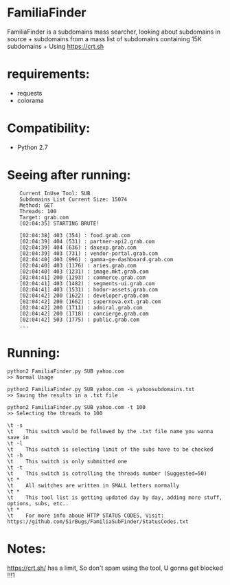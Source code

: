 # FamiliaFinder
FamiliaFinder is a subdomains mass searcher, looking about subdomains in source + subdomains from a mass list of subdomains containing 15K subdomains + Using https://crt.sh

# requirements:
- requests
- colorama

# Compatibility:
- Python 2.7

# Seeing after running:
```
	Current InUse Tool: SUB
	Subdomains List Current Size: 15074
	Method: GET
	Threads: 100
	Target: grab.com
	[02:04:35] STARTING BRUTE!

	[02:04:38] 403 (354) : food.grab.com
	[02:04:39] 404 (531) : partner-api2.grab.com
	[02:04:39] 404 (636) : daxexp.grab.com
	[02:04:39] 403 (731) : vendor-portal.grab.com
	[02:04:40] 403 (996) : gamma-ge-dashboard.grab.com
	[02:04:40] 403 (1176) : aries.grab.com
	[02:04:40] 403 (1231) : image.mkt.grab.com
	[02:04:41] 200 (1293) : commerce.grab.com
	[02:04:41] 403 (1482) : segments-ui.grab.com
	[02:04:41] 403 (1531) : hodor-assets.grab.com
	[02:04:42] 200 (1622) : developer.grab.com
	[02:04:42] 200 (1662) : supernova.ext.grab.com
	[02:04:42] 200 (1711) : admiral.grab.com
	[02:04:42] 200 (1718) : concierge.grab.com
	[02:04:42] 503 (1775) : public.grab.com
	...
```

# Running:
```
python2 FamiliaFinder.py SUB yahoo.com
>> Normal Usage

python2 FamiliaFinder.py SUB yahoo.com -s yahoosubdomains.txt
>> Saving the results in a .txt file

python2 FamiliaFinder.py SUB yahoo.com -t 100
>> Selecting the threads to 100
```
```
\t -s
\t    This switch would be followed by the .txt file name you wanna save in
\t -l
\t    This switch is selecting limit of the subs have to be checked
\t -h
\t    This switch is only submitted one
\t -t
\t    This switch is cotrolling the threads number (Suggested=50)
\t *
\t    All switches are written in SMALL letters normally
\t *
\t    This tool list is getting updated day by day, adding more stuff, options, subs, etc..
\t *
\t    For more info aboue HTTP STATUS CODES, Visit: https://github.com/SirBugs/FamiliaSubFinder/StatusCodes.txt
```


# Notes:
https://crt.sh/ has a limit, So don't spam using the tool, U gonna get blocked !!!1

